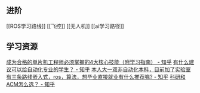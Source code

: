 ## 进阶
[[ROS学习路线]]
[[飞控]]
[[无人机]]
[[ai学习路径]]
## 学习资源
[成为合格的单片机工程师必须掌握的4大核心技能（附学习指南） - 知乎](https://zhuanlan.zhihu.com/p/26069412264)
[有什么建议可以给自动化专业的学生？ - 知乎](https://www.zhihu.com/question/359454315/answer/3140853299)
[本人大一双非自动化本科，目前加了实验室有三条路线嵌入式，ros，算法，想毕业直接就业有什么推荐嘛? - 知乎](https://www.zhihu.com/question/13397367925/answer/112488902380)
[科研和ACM怎么选？ - 知乎](https://www.zhihu.com/question/353033414/answer/876688841)
